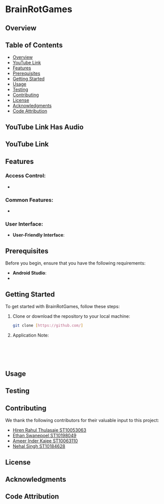 
# BrainRotGames

## Overview



## Table of Contents

- [Overview](#overview)
- [YouTube Link](#youtube-link)
- [Features](#features)
- [Prerequisites](#prerequisites)
- [Getting Started](#getting-started)
- [Usage](#usage)
- [Testing](#testing)
- [Contributing](#contributing)
- [License](#license)
- [Acknowledgments](#acknowledgments)
- [Code Attribution](#code-attribution)
## YouTube Link Has Audio
## YouTube Link


## Features

### Access Control:
- 

### Common Features:
- 

### User Interface:
- **User-Friendly Interface**: 

## Prerequisites

Before you begin, ensure that you have the following requirements:

- **Android Studio**:
- 
## Getting Started

To get started with BrainRotGames, follow these steps:

1. Clone or download the repository to your local machine:
   ```bash
   git clone [https://github.com/]

3. Application Note:
   ```bash
  


  
   
## Usage


## Testing

## Contributing
We thank the following contributors for their valuable input to this project:

- [Hiren Rahul Thulasaie ST10053063](https://github.com/Hirenr12)
- [Ethan Swanepoel ST10198049](https://github.com/Ethan-Swanepoel)
- [Ameer Inder Kajee ST10063110](https://github.com/AI-Kajee)
- [Nehal Singh ST10184628](https://github.com/st10184628)
  
## License

## Acknowledgments


## Code Attribution

